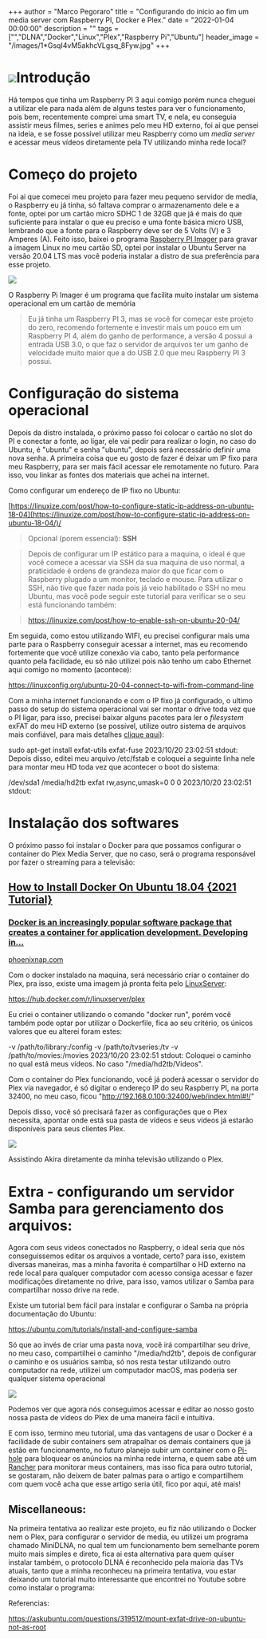 +++
  author = "Marco Pegoraro"
  title = "Configurando do inicio ao fim um media server com Raspberry PI, Docker e Plex."
  date = "2022-01-04 00:00:00"
  description = ""
  tags = ["","DLNA","Docker","Linux","Plex","Raspberry Pi","Ubuntu"] 
  header_image = "/images/1*GsqI4vM5akhcVLgsq_8Fyw.jpg"
+++
  
# ![](/images/1*GsqI4vM5akhcVLgsq_8Fyw.jpg)Introdução

Há tempos que tinha um Raspberry PI 3 aqui comigo porém nunca cheguei a utilizar ele para nada além de alguns testes para ver o funcionamento, pois bem, recentemente comprei uma smart TV, e nela, eu conseguia assistir meus filmes, series e animes pelo meu HD externo, foi ai que pensei na ideia, e se fosse possível utilizar meu Raspberry como um _media server_ e acessar meus vídeos diretamente pela TV utilizando minha rede local?

# Começo do projeto

Foi ai que comecei meu projeto para fazer meu pequeno servidor de media, o Raspberry eu já tinha, só faltava comprar o armazenamento dele e a fonte, optei por um cartão micro SDHC 1 de 32GB que já é mais do que suficiente para instalar o que eu preciso e uma fonte básica micro USB, lembrando que a fonte para o Raspberry deve ser de 5 Volts (V) e 3 Amperes (A). Feito isso, baixei o programa [Raspberry PI Imager](https://www.raspberrypi.com/software/) para gravar a imagem Linux no meu cartão SD, optei por instalar o Ubuntu Server na versão 20.04 LTS mas você poderia instalar a distro de sua preferência para esse projeto.

![](/images/1*B5bpnaQIwewf35hu6vu2UQ.png)

O Raspberry Pi Imager é um programa que facilita muito instalar um sistema operacional em um cartão de memória

> Eu já tinha um Raspberry PI 3, mas se você for começar este projeto do zero, recomendo fortemente e investir mais um pouco em um Raspberry PI 4, além do ganho de performance, a versão 4 possui a entrada USB 3.0, o que faz o servidor de arquivos ter um ganho de velocidade muito maior que a do USB 2.0 que meu Raspberry PI 3 possui.

# Configuração do sistema operacional

Depois da distro instalada, o próximo passo foi colocar o cartão no slot do PI e conectar a fonte, ao ligar, ele vai pedir para realizar o login, no caso do Ubuntu, é "ubuntu" e senha "ubuntu", depois será necessário definir uma nova senha. A primeira coisa que eu gosto de fazer é deixar um IP fixo para meu Raspberry, para ser mais fácil acessar ele remotamente no futuro. Para isso, vou linkar as fontes dos materiais que achei na internet.

Como configurar um endereço de IP fixo no Ubuntu:

[https://linuxize.com/post/how-to-configure-static-ip-address-on-ubuntu-18-04](https://linuxize.com/post/how-to-configure-static-ip-address-on-ubuntu-18-04/)/

> Opcional (porem essencial): **SSH**

> Depois de configurar um IP estático para a maquina, o ideal é que você comece a acessar via SSH da sua maquina de uso normal, a praticidade é ordens de grandeza maior do que ficar com o Raspberry plugado a um monitor, teclado e mouse. Para utilizar o SSH, não tive que fazer nada pois já veio habilitado o SSH no meu Ubuntu, mas você pode seguir este tutorial para verificar se o seu está funcionando também:

> <https://linuxize.com/post/how-to-enable-ssh-on-ubuntu-20-04/>

Em seguida, como estou utilizando WIFI, eu precisei configurar mais uma parte para o Raspberry conseguir acessar a internet, mas eu recomendo fortemente que você utilize conexão via cabo, tanto pela performance quanto pela facilidade, eu só não utilizei pois não tenho um cabo Ethernet aqui comigo no momento (acontece):

<https://linuxconfig.org/ubuntu-20-04-connect-to-wifi-from-command-line>

Com a minha internet funcionando e com o IP fixo já configurado, o ultimo passo do setup do sistema operacional vai ser montar o drive toda vez que o PI ligar, para isso, precisei baixar alguns pacotes para ler o _filesystem_ exFAT do meu HD externo (se possível, utilize outro sistema de arquivos mais confiável, para mais detalhes [clique aqui](https://askubuntu.com/questions/319512/mount-exfat-drive-on-ubuntu-not-as-root)):

sudo apt-get install exfat-utils exfat-fuse
2023/10/20 23:02:51 stdout: 
Depois disso, editei meu arquivo /etc/fstab e coloquei a seguinte linha nele para montar meu HD toda vez que acontecer o boot do sistema:

/dev/sda1       /media/hd2tb    exfat   rw,async,umask=0 0 0
2023/10/20 23:02:51 stdout: 
# Instalação dos softwares

O próximo passo foi instalar o Docker para que possamos configurar o container do Plex Media Server, que no caso, será o programa responsável por fazer o streaming para a televisão:

## [How to Install Docker On Ubuntu 18.04 {2021 Tutorial}](https://phoenixnap.com/kb/how-to-install-docker-on-ubuntu-18-04?source=post%5Fpage-----3c9b84a9dda5--------------------------------)

### [Docker is an increasingly popular software package that creates a container for application development. Developing in…](https://phoenixnap.com/kb/how-to-install-docker-on-ubuntu-18-04?source=post%5Fpage-----3c9b84a9dda5--------------------------------)

[phoenixnap.com](https://phoenixnap.com/kb/how-to-install-docker-on-ubuntu-18-04?source=post%5Fpage-----3c9b84a9dda5--------------------------------)

  
Com o docker instalado na maquina, será necessário criar o container do Plex, pra isso, existe uma imagem já pronta feita pelo [LinuxServer](https://www.linuxserver.io/):

<https://hub.docker.com/r/linuxserver/plex>

Eu criei o container utilizando o comando "docker run", porém você também pode optar por utilizar o Dockerfile, fica ao seu critério, os únicos valores que eu alterei foram estes:

-v /path/to/library:/config -v /path/to/tvseries:/tv -v /path/to/movies:/movies 
2023/10/20 23:02:51 stdout: 
Coloquei o caminho no qual está meus vídeos. No caso "/media/hd2tb/Videos".

Com o container do Plex funcionando, você já poderá acessar o servidor do Plex via navegador, é só digitar o endereço IP do seu Raspberry PI, na porta 32400, no meu caso, ficou "<http://192.168.0.100:32400/web/index.html#!/>"

Depois disso, você só precisará fazer as configurações que o Plex necessita, apontar onde está sua pasta de vídeos e seus vídeos já estarão disponíveis para seus clientes Plex.

![](/images/1*t9h0CGyK6XrUckan6VjsMg.jpg)

Assistindo Akira diretamente da minha televisão utilizando o Plex.

# Extra - configurando um servidor Samba para gerenciamento dos arquivos:

Agora com seus vídeos conectados no Raspberry, o ideal seria que nós conseguíssemos editar os arquivos a vontade, certo? para isso, existem diversas maneiras, mas a minha favorita é compartilhar o HD externo na rede local para qualquer computador com acesso consiga acessar e fazer modificações diretamente no drive, para isso, vamos utilizar o Samba para compartilhar nosso drive na rede.

Existe um tutorial bem fácil para instalar e configurar o Samba na própria documentação do Ubuntu:

<https://ubuntu.com/tutorials/install-and-configure-samba>

Só que ao invés de criar uma pasta nova, você irá compartilhar seu drive, no meu caso, compartilhei o caminho "/media/hd2tb", depois de configurar o caminho e os usuários samba, só nos resta testar utilizando outro computador na rede, utilizei um computador macOS, mas poderia ser qualquer sistema operacional

![](/images/1*iNDbly8zpgjdfEluPrvM_w.png)

Podemos ver que agora nós conseguimos acessar e editar ao nosso gosto nossa pasta de vídeos do Plex de uma maneira fácil e intuitiva.

E com isso, termino meu tutorial, uma das vantagens de usar o Docker é a facilidade de subir containers sem atrapalhar os demais containers que já estão em funcionamento, no futuro planejo subir um container com o [Pi-hole](https://pi-hole.net/) para bloquear os anúncios na minha rede interna, e quem sabe até um [Rancher](https://rancher.com/) para monitorar meus containers, mas isso fica para outro tutorial, se gostaram, não deixem de bater palmas para o artigo e compartilhem com quem você acha que esse artigo seria útil, fico por aqui, até mais!

## Miscellaneous:

Na primeira tentativa ao realizar este projeto, eu fiz não utilizando o Docker nem o Plex, para configurar o servidor de media, eu utilizei um programa chamado MiniDLNA, no qual tem um funcionamento bem semelhante porem muito mais simples e direto, fica ai esta alternativa para quem quiser instalar também, o protocolo DLNA é reconhecido pela maioria das TVs atuais, tanto que a minha reconheceu na primeira tentativa, vou estar deixando um tutorial muito interessante que encontrei no Youtube sobre como instalar o programa:

  
Referencias:

<https://askubuntu.com/questions/319512/mount-exfat-drive-on-ubuntu-not-as-root>